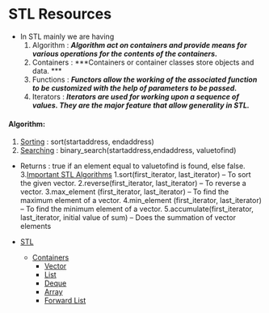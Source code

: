 # STL Resources 

* In STL mainly we are having 
  1. Algorithm : ***Algorithm act on containers and provide means for various operations for the contents of the containers.***
  2. Containers : ***Containers or container classes store objects and data. ***
  3. Functions : ***Functors allow the working of the associated function to be customized with the help of parameters to be passed.***
  4. Iterators : ***Iterators are used for working upon a sequence of values. They are the major feature that allow generality in STL.***

#### Algorithm:
1. [Sorting](https://www.geeksforgeeks.org/sort-algorithms-the-c-standard-template-library-stl/) : sort(startaddress, endaddress)
2. [Searching](https://www.geeksforgeeks.org/binary-search-algorithms-the-c-standard-template-library-stl/) : binary_search(startaddress,endaddress, valuetofind)
  * Returns : true if an element equal to valuetofind is found, else false.
3.[Important STL Algorithms](https://www.geeksforgeeks.org/c-magicians-stl-algorithms/)
    1.sort(first_iterator, last_iterator) – To sort the given vector.
    2.reverse(first_iterator, last_iterator) – To reverse a vector.
    3.max_element (first_iterator, last_iterator) – To find the maximum element of a vector.
    4.min_element (first_iterator, last_iterator) – To find the minimum element of a vector.
    5.accumulate(first_iterator, last_iterator, initial value of sum) – Does the summation of vector elements


* [STL](https://www.geeksforgeeks.org/the-c-standard-template-library-stl/)
  * [Containers](https://www.geeksforgeeks.org/containers-cpp-stl/)
     * [Vector](https://www.geeksforgeeks.org/vector-in-cpp-stl/)
     * [List](https://www.geeksforgeeks.org/list-cpp-stl/)
     * [Deque](https://www.geeksforgeeks.org/deque-cpp-stl/)
     * [Array](https://www.geeksforgeeks.org/array-class-c/)
     * [Forward List](https://www.geeksforgeeks.org/forward-list-c-set-1-introduction-important-functions/)
     
     
